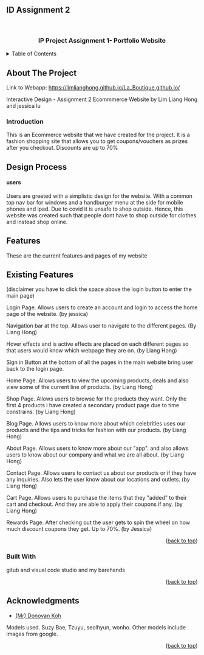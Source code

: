 ## ID Assignment 2

<div id="top"></div>

<!-- Your Project -->
<br />
<div align="center">
  <a href="https://github.com/LimLiangHong/La">
  </a>

<h3 align="center">IP Project Assignment 1- Portfolio Website</h3>
</div>



<!-- TABLE OF CONTENTS -->
<details>
  <summary>Table of Contents</summary>
  <ol>
    <li>
      <a href="#about-the-project">About The Project</a>
      <ul>
        <li><a href="#intro">Introduction</a></li>
        <li><a href="#designProcess">Design Process</a></li>
        <li><a href="features">Features</a></li>
            <ul><a href="#existingFeat">Existing Features</a></ul>
        <li><a href="#built-with">Built With</a></li>
      </ul>
    </li>
    <li><a href="#acknowledgments">Acknowledgments</a></li>
  </ol>
</details>



<!-- ABOUT THE PROJECT -->
## About The Project
Link to Webapp: https://limlianghong.github.io/La_Boutique.github.io/

Interactive Design - Assignment 2 Ecommmerce Website by Lim Liang Hong and jessica lu

<h3 id="intro">Introduction</h3>

<p>This is an Ecommerce website that we have created for the project. It is a fashion shopping site that allows you to get coupons/vouchers as prizes after you checkout. Discounts are up to 70%</p>

<h2 id="designProcess">Design Process</h2>
<h4>users</h4>

Users are greeted with a simplistic design for the website. With a common top nav bar for windows and a handburger menu at the side for mobile phones and ipad.
Due to covid it is unsafe to shop outside. Hence, this website was created such that people dont have to shop outside for clothes and instead shop online.


<h2 id="features">Features</h2>
These are the current features and pages of my website

<h2 id="existingFeat">Existing Features</h2>

(disclaimer you have to click the space above the login button to enter the main page)

Login Page. Allows users to create an account and login to access the home page of the website. (by jessica)

Navigation bar at the top. Allows user to navigate to the different pages. (By Liang Hong)

Hover effects and is active effects are placed on each different pages so that users would know which webpage they are on. (by Liang Hong)

Sign in Button at the bottom of all the pages in the main website bring user back to the login page.

Home Page. Allows users to view the upcoming products, deals and also view some of the current line of products. (by Liang Hong)

Shop Page. Allows users to browse for the products they want. Only the first 4 products i have created a secondary product page due to time constrains. (by Liang Hong)

Blog Page. Allows users to know more about which celebrities uses our products and the tips and tricks for fashion with our products. (by Liang Hong)

About Page. Allows users to know more about our "app". and also allows users to know about our company and what we are all about. (by Liang Hong)

Contact Page. Allows users to contact us about our products or if they have any inquiries. Also lets the user know about our locations and outlets. (by Liang Hong)

Cart Page. Allows users to purchase the items that they "added" to their cart and checkout. And they are able to apply their coupons if any. (by Liang Hong)

Rewards Page. After checking out the user gets to spin the wheel on how much discount coupons they get. Up to 70%. (by Jessica)




<p align="right">(<a href="#top">back to top</a>)</p>



### Built With

gitub and visual code studio and my barehands

<p align="right">(<a href="#top">back to top</a>)</p>

<!-- ACKNOWLEDGMENTS -->


## Acknowledgments

* [(Mr) Donovan Koh]()
<p> Models used. Suzy Bae, Tzuyu, seolhyun, wonho.
 Other models include images from google.</p>
<p align="right">(<a href="#top">back to top</a>)</p>
